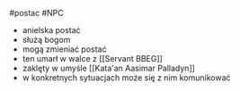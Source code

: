 #postac #NPC 
* anielska postać
* służą bogom
* mogą zmieniać postać
* ten umarł w walce z [[Servant BBEG]]
* zaklęty w umyśle [[Kata'an Aasimar Palladyn]]
* w konkretnych sytuacjach może się z nim komunikować